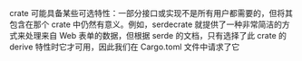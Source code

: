 crate 可能具备某些可选特性：一部分接口或实现不是所有用户都需要的，但将其包含在那个 crate 中仍然有意义。例如，serdecrate 就提供了一种非常简洁的方式来处理来自 Web 表单的数据，但根据 serde 的文档，只有选择了此 crate 的 derive 特性时它才可用，因此我们在 Cargo.toml 文件中请求了它